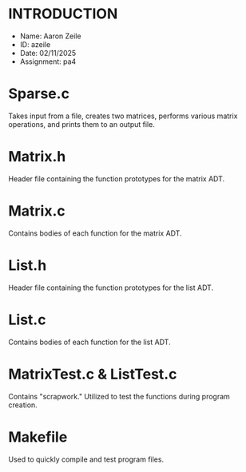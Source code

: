 # INTRODUCTION
- Name: Aaron Zeile
- ID: azeile
- Date: 02/11/2025
- Assignment: pa4

# Sparse.c
Takes input from a file, creates two matrices, performs various matrix operations, and prints them to an output file.

# Matrix.h
Header file containing the function prototypes for the matrix ADT.

# Matrix.c
Contains bodies of each function for the matrix ADT.

# List.h
Header file containing the function prototypes for the list ADT.

# List.c
Contains bodies of each function for the list ADT.

# MatrixTest.c & ListTest.c
Contains "scrapwork." Utilized to test the functions during program creation.

# Makefile
Used to quickly compile and test program files.
